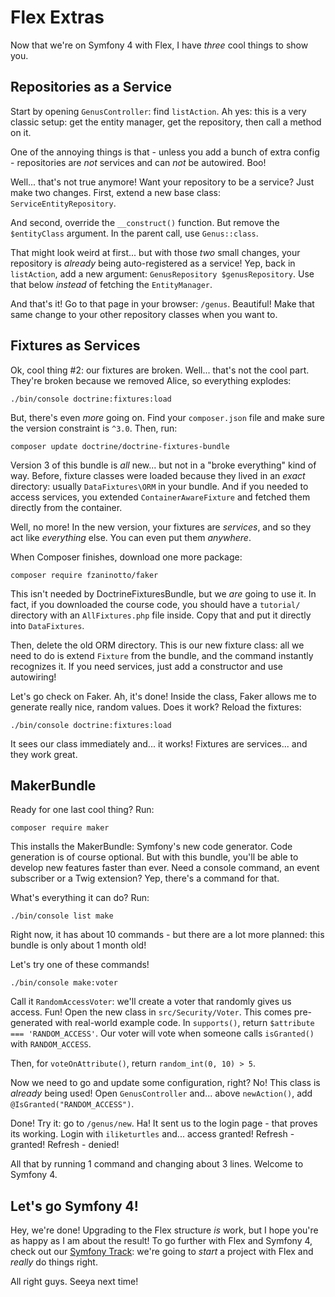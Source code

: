 # Flex Extras

Now that we're on Symfony 4 with Flex, I have *three* cool things to show you.

## Repositories as a Service

Start by opening `GenusController`: find `listAction`. Ah yes: this is a very
classic setup: get the entity manager, get the repository, then call a method on it.

One of the annoying things is that - unless you add a bunch of extra config - repositories
are *not* services and can *not* be autowired. Boo!

Well... that's not true anymore! Want your repository to be a service? Just make
two changes. First, extend a new base class: `ServiceEntityRepository`.

And second, override the `__construct()` function. But remove the `$entityClass`
argument. In the parent call, use `Genus::class`.

That might look weird at first... but with those *two* small changes, your repository
is *already* being auto-registered as a service! Yep, back in `listAction`, add
a new argument: `GenusRepository $genusRepository`. Use that below *instead* of
fetching the `EntityManager`.

And that's it! Go to that page in your browser: `/genus`. Beautiful! Make that same
change to your other repository classes when you want to.

## Fixtures as Services

Ok, cool thing #2: our fixtures are broken. Well... that's not the cool part. They're
broken because we removed Alice, so everything explodes:

```terminal-silent
./bin/console doctrine:fixtures:load
```

But, there's even *more* going on. Find your `composer.json` file and make sure
the version constraint is `^3.0`. Then, run:

```terminal
composer update doctrine/doctrine-fixtures-bundle
```

Version 3 of this bundle is *all* new... but not in a "broke everything" kind of
way. Before, fixture classes were loaded because they lived in an *exact* directory:
usually `DataFixtures\ORM` in your bundle. And if you needed to access services,
you extended `ContainerAwareFixture` and fetched them directly from the container.

Well, no more! In the new version, your fixtures are *services*, and so they act
like *everything* else. You can even put them *anywhere*.

When Composer finishes, download one more package:

```terminal
composer require fzaninotto/faker
```

This isn't needed by DoctrineFixturesBundle, but we *are* going to use it. In fact,
if you downloaded the course code, you should have a `tutorial/` directory with
an `AllFixtures.php` file inside. Copy that and put it directly into `DataFixtures`.

Then, delete the old ORM directory. This is our new fixture class: all we need to
do is extend `Fixture` from the bundle, and the command instantly recognizes it.
If you need services, just add a constructor and use autowiring!

Let's go check on Faker. Ah, it's done! Inside the class, Faker allows me to generate
really nice, random values. Does it work? Reload the fixtures:

```terminal-silent
./bin/console doctrine:fixtures:load
```

It sees our class immediately and... it works! Fixtures are services... and they
work great.

## MakerBundle

Ready for one last cool thing? Run:

```terminal
composer require maker
```

This installs the MakerBundle: Symfony's new code generator. Code generation is
of course optional. But with this bundle, you'll be able to develop new features
faster than ever. Need a console command, an event subscriber or a Twig extension?
Yep, there's a command for that.

What's everything it can do? Run:

```terminal
./bin/console list make
```

Right now, it has about 10 commands - but there are a lot more planned: this bundle
is only about 1 month old!

Let's try one of these commands!

```terminal
./bin/console make:voter
```

Call it `RandomAccessVoter`: we'll create a voter that randomly gives us access.
Fun! Open the new class in `src/Security/Voter`. This comes pre-generated with
real-world example code. In `supports()`, return `$attribute === 'RANDOM_ACCESS'`.
Our voter will vote when someone calls `isGranted()` with `RANDOM_ACCESS`.

Then, for `voteOnAttribute()`, return `random_int(0, 10) > 5`.

Now we need to go and update some configuration, right? No! This class is *already*
being used! Open `GenusController` and... above `newAction()`, add `@IsGranted("RANDOM_ACCESS")`.

Done! Try it: go to `/genus/new`. Ha! It sent us to the login page - that proves
its working. Login with `iliketurtles` and... access granted! Refresh - granted!
Refresh - denied!

All that by running 1 command and changing about 3 lines. Welcome to Symfony 4.

## Let's go Symfony 4!

Hey, we're done! Upgrading to the Flex structure *is* work, but I hope you're
as happy as I am about the result! To go further with Flex and Symfony 4, check
out our [Symfony Track](https://knpuniversity.com/tracks/symfony): we're going to
*start* a project with Flex and *really* do things right.

All right guys. Seeya next time!
